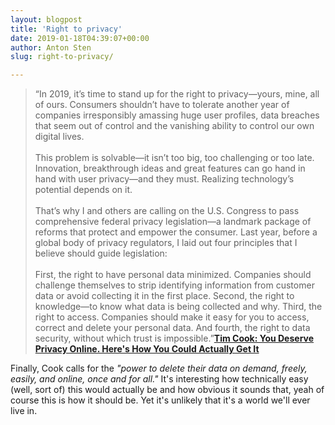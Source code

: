 ```yaml
---
layout: blogpost
title: 'Right to privacy'
date: 2019-01-18T04:39:07+00:00
author: Anton Sten
slug: right-to-privacy/

---
```


>“In 2019, it’s time to stand up for the right to privacy—yours, mine, all of ours. Consumers shouldn’t have to tolerate another year of companies irresponsibly amassing huge user profiles, data breaches that seem out of control and the vanishing ability to control our own digital lives.
<br /><br />
This problem is solvable—it isn’t too big, too challenging or too late. Innovation, breakthrough ideas and great features can go hand in hand with user privacy—and they must. Realizing technology’s potential depends on it.
<br /><br />
That’s why I and others are calling on the U.S. Congress to pass comprehensive federal privacy legislation—a landmark package of reforms that protect and empower the consumer. Last year, before a global body of privacy regulators, I laid out four principles that I believe should guide legislation:
<br /><br />
First, the right to have personal data minimized. Companies should challenge themselves to strip identifying information from customer data or avoid collecting it in the first place. Second, the right to knowledge—to know what data is being collected and why. Third, the right to access. Companies should make it easy for you to access, correct and delete your personal data. And fourth, the right to data security, without which trust is impossible.”**[Tim Cook: You Deserve Privacy Online. Here's How You Could Actually Get It](http://time.com/collection/davos-2019/5502591/tim-cook-data-privacy/)**

Finally, Cook calls for the _"power to delete their data on demand, freely, easily, and online, once and for all."_ It's interesting how technically easy (well, sort of) this would actually be and how obvious it sounds that, yeah of course this is how it should be. Yet it's unlikely that it's a world we'll ever live in. 
